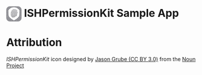 # <img src="icon.png" align="center" width="40" height="40"> ISHPermissionKit Sample App




# Attribution

*ISHPermissionKit* icon designed by 
[Jason Grube (CC BY 3.0)](http://thenounproject.com/term/fingerprint/23303/) from the 
[Noun Project](http://thenounproject.com)
